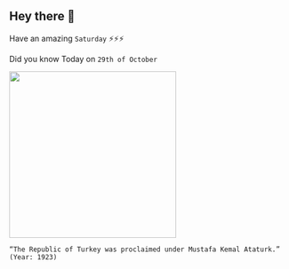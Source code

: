 ## Hey there 👋
Have an amazing `Saturday` ⚡⚡⚡

Did you know Today on `29th of October`
 
 [<img src="https://upload.wikimedia.org/wikipedia/commons/thumb/2/2e/Reza_Shah_Mustafa_Kemal_Ataturk.jpg/260px-Reza_Shah_Mustafa_Kemal_Ataturk.jpg" width="300" />](https://en.wikipedia.org/wiki/Mustafa_Kemal_Atat%C3%BCrk#:~:text=Establishment%20of%20the%20Republic%20of%20Turkey,-See%20also%3A%20Treaty&text=On%2024%20July%201923%2C%20the,national%20holiday%20on%20that%20date.) 
 ```
“The Republic of Turkey was proclaimed under Mustafa Kemal Ataturk.” (Year: 1923)
```
